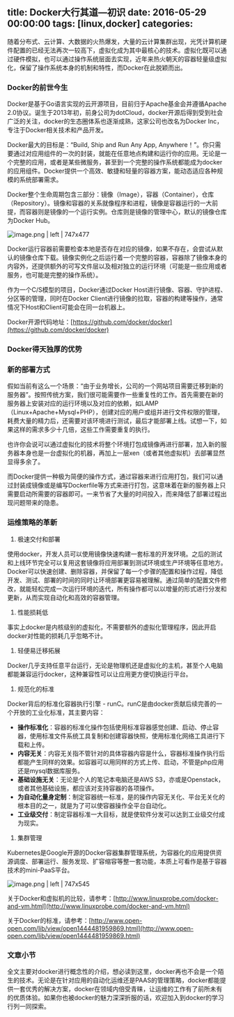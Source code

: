 
title: Docker大行其道—初识
date: 2016-05-29 00:00:00
tags: [linux,docker]
categories: 
---

随着分布式、云计算、大数据的火热爆发，大量的云计算集群出现，光凭计算机硬件配置的已经无法再次一较高下，虚拟化成为其中最核心的技术。虚拟化既可以通过硬件模拟，也可以通过操作系统层面去实现，近年来热火朝天的容器轻量级虚拟化，保留了操作系统本身的机制和特性，而Docker在此脱颖而出。

### <a name="pkigdt"></a>Docker的前世今生

Docker是基于Go语言实现的云开源项目，目前归于Apache基金会并遵循Apache 2.0协议。诞生于2013年初，前身公司为dotCloud，docker开源后得到受到社会广泛的关注，docker的生态圈体系也逐渐成熟，这家公司也改名为Docker Inc，专注于Docker相关技术和产品开发。

<!-- more -->

Docker最大的目标是：“Build, Ship and Run Any App, Anywhere！”。你只需要通过对应用组件的一次的封装，就能在任意地点构建和运行你的应用。无论是一个完整的应用，或者是某些微服务，甚至到一个完整的操作系统都能成为docker的应用组件。Docker提供一个高效、敏捷和轻量的容器方案，能动态适应各种规模的系统部署需求。

Docker整个生命周期包含三部分：镜像（Image），容器（Container），仓库（Repository）。镜像和容器的关系就像程序和进程，镜像是容器运行的一大前提，而容器则是镜像的一个运行实例。仓库则是镜像的管理中心，默认的镜像仓库为Docker Hub。



![image.png | left | 747x477](https://cdn.yuque.com/yuque/0/2018/png/103147/1530282528817-dfd72221-6fc4-4fb2-9f5a-da659e85f848.png "")


Docker运行容器前需要检查本地是否存在对应的镜像，如果不存在，会尝试从默认的镜像仓库下载。镜像实例化之后运行着一个完整的容器，容器除了镜像本身的内容外，还提供额外的可写文件层以及相对独立的运行环境（可能是一些应用或者服务，也可能是完整的操作系统）。

作为一个C/S模型的项目，Docker通过Docker Host进行镜像、容器、守护进程、分区等的管理，同时在Docker Client进行镜像的拉取，容器的构建等操作，通常情况下Host和Client可能会在同一台机器上。

Docker开源代码地址：[https://github.com/docker/docker](https://github.com/docker/docker)

### <a name="s3oqts"></a>Docker得天独厚的优势

### <a name="2t21gp"></a>新的部署方式

假如当前有这么一个场景：“由于业务增长，公司的一个网站项目需要迁移到新的服务器”。按照传统方案，我们很可能需要作一些重复性的工作。首先需要在新的服务器上安装对应的运行环境以及对应的依赖，如LAMP（Linux+Apache+Mysql+PHP），创建对应的用户或组并进行文件权限的管理，耗费大量的精力后，还需要对该环境进行测试，最后才能部署上线。试想一下，如果这样的需求多少十几倍，这些工作需要重复的执行。

也许你会说可以通过虚拟化的技术将整个环境打包成镜像再进行部署，加入新的服务器本身也是一台虚拟化的机器，再加上一层xen（或者其他虚拟机）去部署显然显得多余了。

而Docker提供一种极为简便的操作方式，通过容器来进行应用打包，我们可以通过封装成镜像或是编写Dockerfile等方式来进行打包，这意味着在新的服务器上只需要启动所需要的容器即可。一来节省了大量的时间投入，而来降低了部署过程出现问题带来的隐患。

### <a name="94q1bk"></a>运维策略的革新

1. 极速交付和部署

使用docker，开发人员可以使用镜像快速构建一套标准的开发环境。之后的测试和上线环节完全可以复用这套镜像将应用部署到测试环境或生产环境等任意地方。Docker可以快速创建、删除容器，并保留了每一个步骤的配置和操作过程，降低开发、测试、部署的时间的同时让环境部署更容易被理解。通过简单的配置文件修改，就能轻松完成一次运行环境的迭代，所有操作都可以以增量的形式进行分发和更新，从而实现自动化和高效的容器管理。

1. 性能损耗低

事实上docker是内核级别的虚拟化，不需要额外的虚拟化管理程序，因此开启docker对性能的损耗几乎忽略不计。

1. 轻便易迁移拓展

Docker几乎支持任意平台运行，无论是物理机还是虚拟化的主机，甚至个人电脑都能兼容运行docker，这种兼容性可以让应用更方便切换运行平台。

1. 规范化的标准

Docker背后的标准化容器执行引擎 - runC。runC是由docker贡献后续完善的一个开放的工业化标准，其主要内容：

* __操作标准化__：容器的标准化操作包括使用标准容器感觉创建、启动、停止容器，使用标准文件系统工具复制和创建容器快照，使用标准化网络工具进行下载和上传。
* __内容无关__：内容无关指不管针对的具体容器内容是什么，容器标准操作执行后都能产生同样的效果。如容器可以用同样的方式上传、启动，不管是php应用还是mysql数据库服务。
* __基础设施无关__：无论是个人的笔记本电脑还是AWS S3，亦或是Openstack，或者其他基础设施，都应该对支持容器的各项操作。
* __为自动化量身定制__：制定容器统一标准，是的操作内容无关化、平台无关化的根本目的之一，就是为了可以使容器操作全平台自动化。
* __工业级交付__：制定容器标准一大目标，就是使软件分发可以达到工业级交付成为现实。

1. 集群管理

Kubernetes是Google开源的Docker容器集群管理系统，为容器化的应用提供资源调度、部署运行、服务发现、扩容缩容等整一套功能，本质上可看作是基于容器技术的mini-PaaS平台。



![image.png | left | 747x545](https://cdn.yuque.com/yuque/0/2018/png/103147/1530282540268-e4b8ef20-e07f-40a7-9dc4-9df606ee60f9.png "")


关于Docker和虚拟机的比较，请参考：[http://www.linuxprobe.com/docker-and-vm.html](http://www.linuxprobe.com/docker-and-vm.html)

关于Docker的标准，请参考：[http://www.open-open.com/lib/view/open1444481959869.html](http://www.open-open.com/lib/view/open1444481959869.html)

### <a name="70g4ri"></a>文章小节

全文主要对docker进行概念性的介绍，想必读到这里，docker再也不会是一个陌生的技术。无论是在针对应用的自动化运维还是PAAS的管理策略，docker都能提供一套优秀的解决方案，docker在领域内倍受青睐，让运维的工作有了前所未有的优质体验。如果你也被docker的魅力深深折服的话，欢迎加入到docker的学习行列一同探索。

